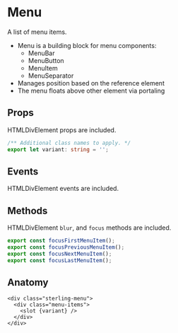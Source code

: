 <script>
    import Link from '$lib/Link.svelte';
</script>

# Menu

A list of menu items.

- Menu is a building block for menu components:
  - <Link href="menubar">MenuBar</Link>
  - <Link href="menubutton">MenuButton</Link>
  - <Link href="menuitem">MenuItem</Link>
  - <Link href="menuseparator">MenuSeparator</Link>
- Manages position based on the reference element
- The menu floats above other element via portaling

## Props

HTMLDivElement props are included.

```ts
/** Additional class names to apply. */
export let variant: string = '';
```

## Events

HTMLDivElement events are included.

## Methods

HTMLDivElement `blur`, and `focus` methods are included.

```ts
export const focusFirstMenuItem();
export const focusPreviousMenuItem();
export const focusNextMenuItem();
export const focusLastMenuItem();
```

## Anatomy

```svelte
<div class="sterling-menu">
  <div class="menu-items">
    <slot {variant} />
  </div>
</div>
```
